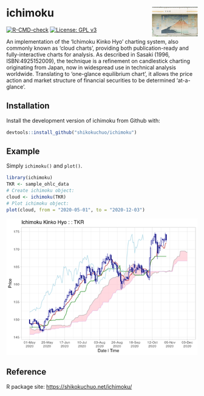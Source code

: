 
<!-- README.md is generated from README.Rmd. Please edit that file -->

# ichimoku <img src='man/figures/logo.jpg' align="right" height="79" />

<!-- badges: start -->

[![R-CMD-check](https://github.com/shikokuchuo/ichimoku/workflows/R-CMD-check/badge.svg)](https://github.com/shikokuchuo/ichimoku/actions)
[![License: GPL
v3](https://img.shields.io/badge/License-GPLv3-blue.svg)](https://www.gnu.org/licenses/gpl-3.0)
<!-- badges: end -->

An implementation of the ‘Ichimoku Kinko Hyo’ charting system, also
commonly known as ‘cloud charts’, providing both publication-ready and
fully-interactive charts for analysis. As described in Sasaki (1996,
ISBN:4925152009), the technique is a refinement on candlestick
charting originating from Japan, now in widespread use in technical
analysis worldwide. Translating to ‘one-glance equilibrium chart’, it
allows the price action and market structure of financial securities to
be determined ‘at-a-glance’.

## Installation

Install the development version of ichimoku from Github with:

``` r
devtools::install_github("shikokuchuo/ichimoku")
```

## Example

Simply `ichimoku()` and `plot()`.

``` r
library(ichimoku)
TKR <- sample_ohlc_data
# Create ichimoku object:
cloud <- ichimoku(TKR)
# Plot ichimoku object:
plot(cloud, from = "2020-05-01", to = "2020-12-03")
```

<img src="man/figures/README-plot-1.png" width="672" width="480" />

## Reference

R package site: <https://shikokuchuo.net/ichimoku/>

